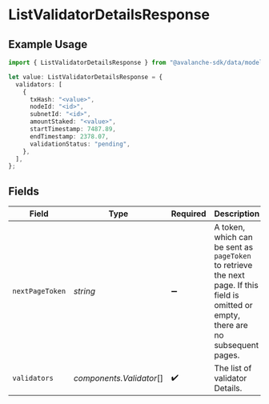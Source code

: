 # ListValidatorDetailsResponse

## Example Usage

```typescript
import { ListValidatorDetailsResponse } from "@avalanche-sdk/data/models/components";

let value: ListValidatorDetailsResponse = {
  validators: [
    {
      txHash: "<value>",
      nodeId: "<id>",
      subnetId: "<id>",
      amountStaked: "<value>",
      startTimestamp: 7487.89,
      endTimestamp: 2378.07,
      validationStatus: "pending",
    },
  ],
};
```

## Fields

| Field                                                                                                                                  | Type                                                                                                                                   | Required                                                                                                                               | Description                                                                                                                            |
| -------------------------------------------------------------------------------------------------------------------------------------- | -------------------------------------------------------------------------------------------------------------------------------------- | -------------------------------------------------------------------------------------------------------------------------------------- | -------------------------------------------------------------------------------------------------------------------------------------- |
| `nextPageToken`                                                                                                                        | *string*                                                                                                                               | :heavy_minus_sign:                                                                                                                     | A token, which can be sent as `pageToken` to retrieve the next page. If this field is omitted or empty, there are no subsequent pages. |
| `validators`                                                                                                                           | *components.Validator*[]                                                                                                               | :heavy_check_mark:                                                                                                                     | The list of validator Details.                                                                                                         |